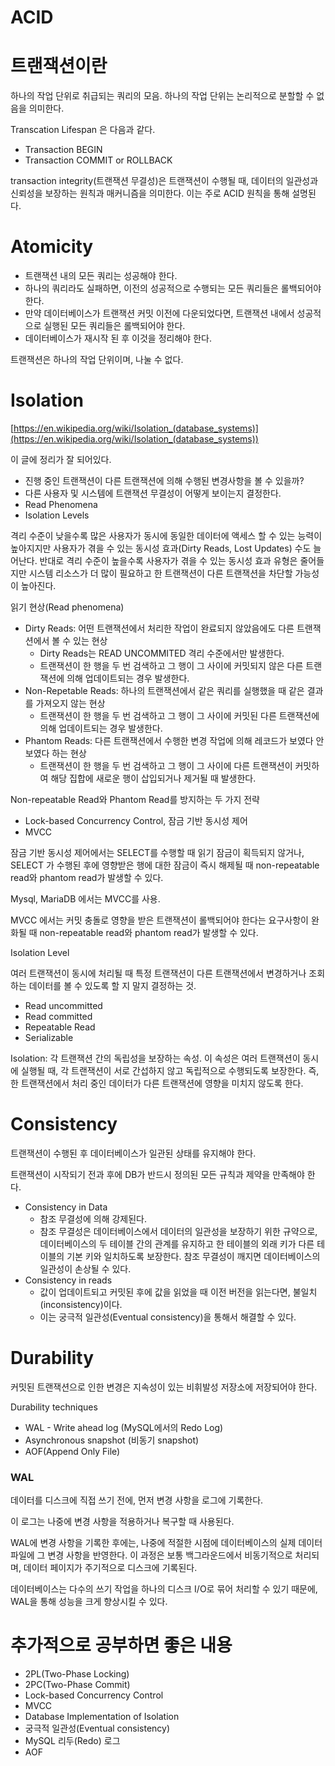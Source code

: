 # ACID

# 트랜잭션이란
하나의 작업 단위로 취급되는 쿼리의 모음. 하나의 작업 단위는 논리적으로 분할할 수 없음을 의미한다.

Transcation Lifespan 은 다음과 같다.

- Transaction BEGIN
- Transaction COMMIT or ROLLBACK

transaction integrity(트랜잭션 무결성)은 트랜잭션이 수행될 때, 데이터의 일관성과 신뢰성을 보장하는 원칙과 매커니즘을 의미한다. 이는 주로 ACID 원칙을 통해 설명된다.

# Atomicity
- 트랜잭션 내의 모든 쿼리는 성공해야 한다.
- 하나의 쿼리라도 실패하면, 이전의 성공적으로 수행되는 모든 쿼리들은 롤백되어야 한다.
- 만약 데이터베이스가 트랜잭션 커밋 이전에 다운되었다면, 트랜잭션 내에서 성공적으로 실행된 모든 쿼리들은 롤백되어야 한다.
- 데이터베이스가 재시작 된 후 이것을 정리해야 한다.

트랜잭션은 하나의 작업 단위이며, 나눌 수 없다.

# Isolation
[https://en.wikipedia.org/wiki/Isolation_(database_systems)](https://en.wikipedia.org/wiki/Isolation_(database_systems))

이 글에 정리가 잘 되어있다.

- 진행 중인 트랜잭션이 다른 트랜잭션에 의해 수행된 변경사항을 볼 수 있을까?
- 다른 사용자 및 시스템에 트랜잭션 무결성이 어떻게 보이는지 결정한다.
- Read Phenomena
- Isolation Levels

격리 수준이 낮을수록 많은 사용자가 동시에 동일한 데이터에 액세스 할 수 있는 능력이 높아지지만 사용자가 겪을 수 있는 동시성 효과(Dirty Reads, Lost Updates) 수도 늘어난다. 반대로 격리 수준이 높을수록 사용자가 겪을 수 있는 동시성 효과 유형은 줄어들지만 시스템 리소스가 더 많이 필요하고 한 트랜잭션이 다른 트랜잭션을 차단할 가능성이 높아진다.

읽기 현상(Read phenomena)

- Dirty Reads: 어떤 트랜잭션에서 처리한 작업이 완료되지 않았음에도 다른 트랜잭션에서 볼 수 있는 현상
    - Dirty Reads는 READ UNCOMMITED 격리 수준에서만 발생한다.
    - 트랜잭션이 한 행을 두 번 검색하고 그 행이 그 사이에 커밋되지 않은 다른 트랜잭션에 의해 업데이트되는 경우 발생한다.
- Non-Repetable Reads: 하나의 트랜잭션에서 같은 쿼리를 실행했을 때 같은 결과를 가져오지 않는 현상
    - 트랜잭션이 한 행을 두 번 검색하고 그 행이 그 사이에 커밋된 다른 트랜잭션에 의해 업데이트되는 경우 발생한다.
- Phantom Reads: 다른 트랜잭션에서 수행한 변경 작업에 의해 레코드가 보였다 안 보였다 하는 현상
    - 트랜잭션이 한 행을 두 번 검색하고 그 행이 그 사이에 다른 트랜잭션이 커밋하여 해당 집합에 새로운 행이 삽입되거나 제거될 때 발생한다.

Non-repeatable Read와 Phantom Read를 방지하는 두 가지 전략

- Lock-based Concurrency Control, 잠금 기반 동시성 제어
- MVCC

잠금 기반 동시성 제어에서는 SELECT를 수행할 때 읽기 잠금이 획득되지 않거나, SELECT 가 수행된 후에 영향받은 행에 대한 잠금이 즉시 해제될 때 non-repeatable read와 phantom read가 발생할 수 있다.

Mysql,  MariaDB 에서는 MVCC를 사용.

MVCC 에서는 커밋 충돌로 영향을 받은 트랜잭션이 롤백되어야 한다는 요구사항이 완화될 때 non-repeatable read와 phantom read가 발생할 수 있다.

Isolation Level

여러 트랜잭션이 동시에 처리될 때 특정 트랜잭션이 다른 트랜잭션에서 변경하거나 조회하는 데이터를 볼 수 있도록 할 지 말지 결정하는 것.

- Read uncommitted
- Read committed
- Repeatable Read
- Serializable

Isolation: 각 트랜잭션 간의 독립성을 보장하는 속성. 이 속성은 여러 트랜잭션이 동시에 실행될 때, 각 트랜잭션이 서로 간섭하지 않고 독립적으로 수행되도록 보장한다. 즉, 한 트랜잭션에서 처리 중인 데이터가 다른 트랜잭션에 영향을 미치지 않도록 한다.

# Consistency
트랜잭션이 수행된 후 데이터베이스가 일관된 상태를 유지해야 한다.

트랜잭션이 시작되기 전과 후에 DB가 반드시 정의된 모든 규칙과 제약을 만족해야 한다.

- Consistency in Data
    - 참조 무결성에 의해 강제된다.
    - 참조 무결성은 데이터베이스에서 데이터의 일관성을 보장하기 위한 규약으로, 데이터베이스의 두 테이블 간의 관계를 유지하고 한 테이블의 외래 키가 다른 테이블의 기본 키와 일치하도록 보장한다. 참조 무결성이 깨지면 데이터베이스의 일관성이 손상될 수 있다.
- Consistency in reads
    - 값이 업데이트되고 커밋된 후에 값을 읽었을 때 이전 버전을 읽는다면, 불일치(inconsistency)이다.
    - 이는 궁극적 일관성(Eventual consistency)을 통해서 해결할 수 있다.

# Durability
커밋된 트랜잭션으로 인한 변경은 지속성이 있는 비휘발성 저장소에 저장되어야 한다.

Durability techniques

- WAL - Write ahead log (MySQL에서의 Redo Log)
- Asynchronous snapshot (비동기 snapshot)
- AOF(Append Only File)

### WAL

데이터를 디스크에 직접 쓰기 전에, 먼저 변경 사항을 로그에 기록한다.

이 로그는 나중에 변경 사항을 적용하거나 복구할 때 사용된다.

WAL에 변경 사항을 기록한 후에는, 나중에 적절한 시점에 데이터베이스의 실제 데이터 파일에 그 변경 사항을 반영한다. 이 과정은 보통 백그라운드에서 비동기적으로 처리되며, 데이터 페이지가 주기적으로 디스크에 기록된다.

데이터베이스는 다수의 쓰기 작업을 하나의 디스크 I/O로 묶어 처리할 수 있기 때문에, WAL을 통해 성능을 크게 향상시킬 수 있다.

# 추가적으로 공부하면 좋은 내용
- 2PL(Two-Phase Locking)
- 2PC(Two-Phase Commit)
- Lock-based Concurrency Control
- MVCC
- Database Implementation of Isolation
- 궁극적 일관성(Eventual consistency)
- MySQL 리두(Redo) 로그
- AOF